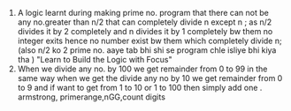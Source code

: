 1. A logic learnt during making prime no. program that there can not be any no.greater than n/2 that can completely divide n except n ; as n/2 divides it by 2 completely and n divides it by 1 completely bw them no integer exits hence no number exist bw them which completely divide n; (also n/2 ko 2 prime no. aaye tab bhi shi se program chle isliye bhi kiya tha ) "Learn to Build the Logic with Focus"
2. When we divide any no. by 100 we get remainder from 0 to 99 in the same way when we get the divide any no by 10 we get remainder from 0 to 9 and if want to get from 1 to 10 or 1 to 100 then simply add one .
armstrong, primerange,nGG,count digits
